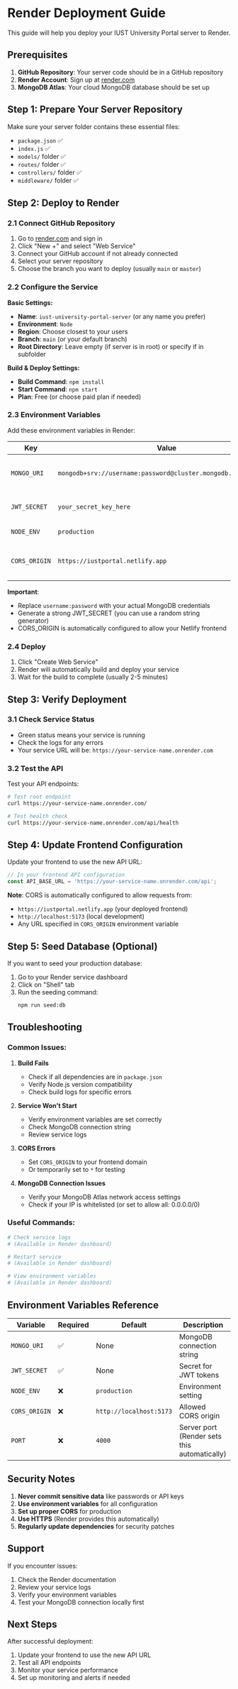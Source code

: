 # Render Deployment Guide

This guide will help you deploy your IUST University Portal server to Render.

## Prerequisites

1. **GitHub Repository**: Your server code should be in a GitHub repository
2. **Render Account**: Sign up at [render.com](https://render.com)
3. **MongoDB Atlas**: Your cloud MongoDB database should be set up

## Step 1: Prepare Your Server Repository

Make sure your server folder contains these essential files:
- `package.json` ✅
- `index.js` ✅
- `models/` folder ✅
- `routes/` folder ✅
- `controllers/` folder ✅
- `middleware/` folder ✅

## Step 2: Deploy to Render

### 2.1 Connect GitHub Repository

1. Go to [render.com](https://render.com) and sign in
2. Click "New +" and select "Web Service"
3. Connect your GitHub account if not already connected
4. Select your server repository
5. Choose the branch you want to deploy (usually `main` or `master`)

### 2.2 Configure the Service

**Basic Settings:**
- **Name**: `iust-university-portal-server` (or any name you prefer)
- **Environment**: `Node`
- **Region**: Choose closest to your users
- **Branch**: `main` (or your default branch)
- **Root Directory**: Leave empty (if server is in root) or specify if in subfolder

**Build & Deploy Settings:**
- **Build Command**: `npm install`
- **Start Command**: `npm start`
- **Plan**: Free (or choose paid plan if needed)

### 2.3 Environment Variables

Add these environment variables in Render:

| Key | Value | Description |
|-----|-------|-------------|
| `MONGO_URI` | `mongodb+srv://username:password@cluster.mongodb.net/database` | Your MongoDB connection string |
| `JWT_SECRET` | `your_secret_key_here` | A random string for JWT tokens |
| `NODE_ENV` | `production` | Environment setting |
| `CORS_ORIGIN` | `https://iustportal.netlify.app` | Your frontend URL (Netlify deployment) |

**Important**: 
- Replace `username:password` with your actual MongoDB credentials
- Generate a strong JWT_SECRET (you can use a random string generator)
- CORS_ORIGIN is automatically configured to allow your Netlify frontend

### 2.4 Deploy

1. Click "Create Web Service"
2. Render will automatically build and deploy your service
3. Wait for the build to complete (usually 2-5 minutes)

## Step 3: Verify Deployment

### 3.1 Check Service Status

- Green status means your service is running
- Check the logs for any errors
- Your service URL will be: `https://your-service-name.onrender.com`

### 3.2 Test the API

Test your API endpoints:
```bash
# Test root endpoint
curl https://your-service-name.onrender.com/

# Test health check
curl https://your-service-name.onrender.com/api/health
```

## Step 4: Update Frontend Configuration

Update your frontend to use the new API URL:

```typescript
// In your frontend API configuration
const API_BASE_URL = 'https://your-service-name.onrender.com/api';
```

**Note**: CORS is automatically configured to allow requests from:
- `https://iustportal.netlify.app` (your deployed frontend)
- `http://localhost:5173` (local development)
- Any URL specified in `CORS_ORIGIN` environment variable

## Step 5: Seed Database (Optional)

If you want to seed your production database:

1. Go to your Render service dashboard
2. Click on "Shell" tab
3. Run the seeding command:
   ```bash
   npm run seed:db
   ```

## Troubleshooting

### Common Issues:

1. **Build Fails**
   - Check if all dependencies are in `package.json`
   - Verify Node.js version compatibility
   - Check build logs for specific errors

2. **Service Won't Start**
   - Verify environment variables are set correctly
   - Check MongoDB connection string
   - Review service logs

3. **CORS Errors**
   - Set `CORS_ORIGIN` to your frontend domain
   - Or temporarily set to `*` for testing

4. **MongoDB Connection Issues**
   - Verify your MongoDB Atlas network access settings
   - Check if your IP is whitelisted (or set to allow all: 0.0.0.0/0)

### Useful Commands:

```bash
# Check service logs
# (Available in Render dashboard)

# Restart service
# (Available in Render dashboard)

# View environment variables
# (Available in Render dashboard)
```

## Environment Variables Reference

| Variable | Required | Default | Description |
|----------|----------|---------|-------------|
| `MONGO_URI` | ✅ | None | MongoDB connection string |
| `JWT_SECRET` | ✅ | None | Secret for JWT tokens |
| `NODE_ENV` | ❌ | `production` | Environment setting |
| `CORS_ORIGIN` | ❌ | `http://localhost:5173` | Allowed CORS origin |
| `PORT` | ❌ | `4000` | Server port (Render sets this automatically) |

## Security Notes

1. **Never commit sensitive data** like passwords or API keys
2. **Use environment variables** for all configuration
3. **Set up proper CORS** for production
4. **Use HTTPS** (Render provides this automatically)
5. **Regularly update dependencies** for security patches

## Support

If you encounter issues:
1. Check the Render documentation
2. Review your service logs
3. Verify your environment variables
4. Test your MongoDB connection locally first

## Next Steps

After successful deployment:
1. Update your frontend to use the new API URL
2. Test all API endpoints
3. Monitor your service performance
4. Set up monitoring and alerts if needed
